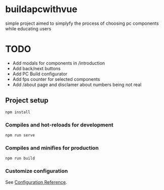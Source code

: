 # buildapcwithvue  
simple project aimed to simplyfy the process of choosing pc components while educating users  

# TODO  
- Add modals for components in /introduction  
- Add back/next buttons  
- Add PC Build configurator  
- Add fps counter for selected components
- Add /about page and disclamer about numbers being not real

## Project setup
```
npm install
```

### Compiles and hot-reloads for development
```
npm run serve
```

### Compiles and minifies for production
```
npm run build
```

### Customize configuration
See [Configuration Reference](https://cli.vuejs.org/config/).
